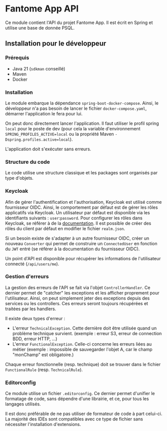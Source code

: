 # Fantome App API

Ce module contient l'API du projet Fantome App. Il est écrit en Spring et utilise une base de donnée PSQL.

## Installation pour le développeur

### Prérequis

- Java 21 (`sdkman` conseillé)
- Maven
- Docker

### Installation

Le module embarque la dépendance `spring-boot-docker-compose`. Ainsi, le développeur n'a pas besoin de lancer le fichier `docker-compose.yaml`, démarrer l'application le fera pour lui.

On peut donc directement lancer l'application. Il faut utiliser le profil spring `local` pour le poste de dev (pour cela la variable d'environnement `SPRING_PROFILES_ACTIVE=local` ou la propriété Maven `-Dspring.profiles.active=local`).

L'application doit s'exécuter sans erreurs.

### Structure du code

Le code utilise une structure classique et les packages sont organisés par type d'objets.

### Keycloak

Afin de gérer l'authentification et l'authorisation, Keycloak est utilisé comme fournisseur OIDC. Ainsi, le comportement par défaut est de gérer les rôles applicatifs via Keycloak. Un utilisateur par défaut est disponible via les identifiants suivants :
`user`:`password`. Pour configurer les rôles dans Keycloak, se référer à de la [documentation](https://tomas-pinto.medium.com/keycloak-clients-and-roles-a-tutorial-b334147f1dbd). Il est possible de créer des rôles du client par défaut en modifier le fichier `realm.json`.

Si un besoin existe de s'adapter à un autre fournisseur OIDC, créer un nouveau `Converter` qui permet de construire un `ConnectedUser` en fonction du `JWT` entré (se référer à la documentation du fournisseur OIDC).

Un point d'API est disponible pour récupérer les informations de l'utilisateur connecté (`/api/users/me`).

### Gestion d'erreurs

La gestion des erreurs de l'API se fait via l'objet `ControllerHandler`. Ce dernier permet de "catcher" les exceptions et les afficher proprement pour l'utilisateur. Ainsi, on peut simplement jeter des exceptions depuis des services ou les controllers. Ces erreurs seront toujours récupérées et traitées par les handlers.

Il existe deux types d'erreur :
- L'erreur `TechnicalException`. Cette dernière doit être utilisée quand un problème technique survient. (exemple : erreur S3, erreur de connection BDD, erreur HTTP, …)
- L'erreur `FunctionalException`. Celle-ci concerne les erreurs liées au métier (exemple : impossible de sauvegarder l'objet A, car le champ "monChamp" est obligatoire.)

Chaque erreur fonctionnelle (resp. technique) doit se trouver dans le fichier `FunctionalRule` (resp. `TechnicalRule`).

### Editorconfig

Ce module utilise un fichier `.editorconfig`. Ce dernier permet d'unifier le formatage de code, sans dépendre d'une librairie, et ce, pour tous les langages utilisés.

Il est donc préférable de ne pas utiliser de formateur de code à part celui-ci. La majorité des IDEs sont compatibles avec ce type de fichier sans nécessiter l'installation d'extensions.